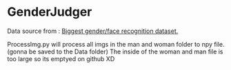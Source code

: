 # GenderJudger

Data source from : [Biggest gender/face recognition dataset.](https://www.kaggle.com/datasets/maciejgronczynski/biggest-genderface-recognition-dataset)

ProcessImg.py will process all imgs in the man and woman folder to npy file. (gonna be saved to the Data folder)
The inside of the woman and man file is too large so its emptyed on github XD